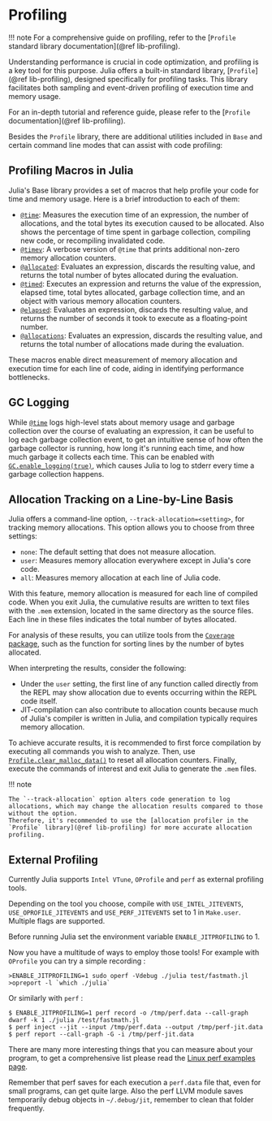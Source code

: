 # Profiling

!!! note
    For a comprehensive guide on profiling, refer to the [`Profile` standard library documentation](@ref lib-profiling).

Understanding performance is crucial in code optimization, and profiling is a key tool for this purpose.
Julia offers a built-in standard library, [`Profile`](@ref lib-profiling), designed specifically for profiling tasks.
This library facilitates both sampling and event-driven profiling of execution time and memory usage.

For an in-depth tutorial and reference guide, please refer to the [`Profile` documentation](@ref lib-profiling).

Besides the `Profile` library, there are additional utilities included in `Base` and certain command line modes
that can assist with code profiling:

## Profiling Macros in Julia

Julia's Base library provides a set of macros that help profile your code for time and memory usage. Here is a brief introduction to each of them:

- [`@time`](@ref): Measures the execution time of an expression, the number of allocations, and the total bytes its execution caused to be allocated. Also shows the percentage of time spent in garbage collection, compiling new code, or recompiling invalidated code.
- [`@timev`](@ref): A verbose version of `@time` that prints additional non-zero memory allocation counters.
- [`@allocated`](@ref): Evaluates an expression, discards the resulting value, and returns the total number of bytes allocated during the evaluation.
- [`@timed`](@ref): Executes an expression and returns the value of the expression, elapsed time, total bytes allocated, garbage collection time, and an object with various memory allocation counters.
- [`@elapsed`](@ref): Evaluates an expression, discards the resulting value, and returns the number of seconds it took to execute as a floating-point number.
- [`@allocations`](@ref): Evaluates an expression, discards the resulting value, and returns the total number of allocations made during the evaluation.

These macros enable direct measurement of memory allocation and execution time for each line of code, aiding in identifying performance bottlenecks.

## GC Logging

While [`@time`](@ref) logs high-level stats about memory usage and garbage collection over the course
of evaluating an expression, it can be useful to log each garbage collection event, to get an
intuitive sense of how often the garbage collector is running, how long it's running each time,
and how much garbage it collects each time. This can be enabled with
[`GC.enable_logging(true)`](@ref), which causes Julia to log to stderr every time
a garbage collection happens.

## Allocation Tracking on a Line-by-Line Basis

Julia offers a command-line option, `--track-allocation=<setting>`, for tracking memory allocations. This option allows you to choose from three settings:

- `none`: The default setting that does not measure allocation.
- `user`: Measures memory allocation everywhere except in Julia's core code.
- `all`: Measures memory allocation at each line of Julia code.

With this feature, memory allocation is measured for each line of compiled code.
When you exit Julia, the cumulative results are written to text files with the `.mem` extension, located in the same directory as the source files.
Each line in these files indicates the total number of bytes allocated.

For analysis of these results, you can utilize tools from the [`Coverage` package](https://github.com/JuliaCI/Coverage.jl),
such as the function for sorting lines by the number of bytes allocated.

When interpreting the results, consider the following:

- Under the `user` setting, the first line of any function called directly from the REPL may show allocation due to events occurring within the REPL code itself.
- JIT-compilation can also contribute to allocation counts because much of Julia's compiler is written in Julia, and compilation typically requires memory allocation.

To achieve accurate results, it is recommended to first force compilation by executing all commands you wish to analyze.
Then, use [`Profile.clear_malloc_data()`](@ref) to reset all allocation counters.
Finally, execute the commands of interest and exit Julia to generate the `.mem` files.

!!! note

    The `--track-allocation` option alters code generation to log allocations, which may change the allocation results compared to those without the option.
    Therefore, it's recommended to use the [allocation profiler in the `Profile` library](@ref lib-profiling) for more accurate allocation profiling.


## External Profiling

Currently Julia supports `Intel VTune`, `OProfile` and `perf` as external profiling tools.

Depending on the tool you choose, compile with `USE_INTEL_JITEVENTS`, `USE_OPROFILE_JITEVENTS` and
`USE_PERF_JITEVENTS` set to 1 in `Make.user`. Multiple flags are supported.

Before running Julia set the environment variable `ENABLE_JITPROFILING` to 1.

Now you have a multitude of ways to employ those tools!
For example with `OProfile` you can try a simple recording :

```
>ENABLE_JITPROFILING=1 sudo operf -Vdebug ./julia test/fastmath.jl
>opreport -l `which ./julia`
```

Or similarly with `perf` :

```
$ ENABLE_JITPROFILING=1 perf record -o /tmp/perf.data --call-graph dwarf -k 1 ./julia /test/fastmath.jl
$ perf inject --jit --input /tmp/perf.data --output /tmp/perf-jit.data
$ perf report --call-graph -G -i /tmp/perf-jit.data
```

There are many more interesting things that you can measure about your program, to get a comprehensive list
please read the [Linux perf examples page](https://www.brendangregg.com/perf.html).

Remember that perf saves for each execution a `perf.data` file that, even for small programs, can get
quite large. Also the perf LLVM module saves temporarily debug objects in `~/.debug/jit`, remember
to clean that folder frequently.
